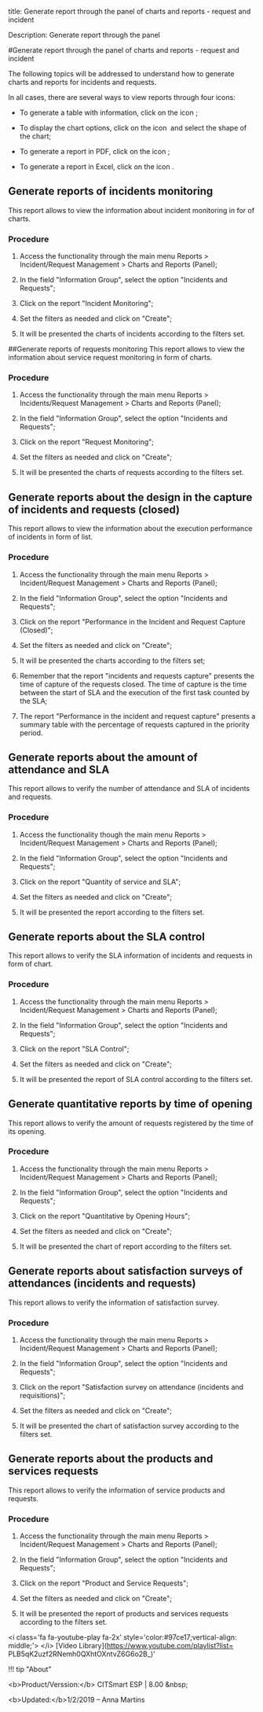 title: Generate report through the panel of charts and reports - request and incident

Description: Generate report through the panel

#Generate report through the panel of charts and reports - request and incident

The following topics will be addressed to understand how to generate charts and
reports for incidents and requests.

In all cases, there are several ways to view reports through four icons:

-   To generate a table with information, click on the icon ;

-   To display the chart options, click on the icon  and select the shape of the chart;

-   To generate a report in PDF, click on the icon ;

-   To generate a report in Excel, click on the icon .

**Generate reports of incidents monitoring**
--------------------------------------------

This report allows to view the information about incident monitoring in for of
charts.

### **Procedure**

1.  Access the functionality through the main menu Reports \> Incident/Request Management \> Charts and Reports (Panel);

2.  In the field "Information Group", select the option "Incidents and Requests";

3.  Click on the report "Incident Monitoring";

4.  Set the filters as needed and click on "Create";

5.  It will be presented the charts of incidents according to the filters set.

##Generate reports of requests monitoring
This report allows to view the information about service request monitoring in
form of charts.

### Procedure

1.  Access the functionality through the main menu Reports \> Incidents/Request
    Management \> Charts and Reports (Panel);

2.  In the field "Information Group", select the option "Incidents and
    Requests";

3.  Click on the report "Request Monitoring";

4.  Set the filters as needed and click on "Create";

5.  It will be presented the charts of requests according to the filters set.

**Generate reports about the design in the capture of incidents and requests (closed)**
---------------------------------------------------------------------------------------

This report allows to view the information about the execution performance of
incidents in form of list.

### **Procedure**

1.  Access the functionality through the main menu Reports \> Incident/Request
    Management \> Charts and Reports (Panel);

2.  In the field "Information Group", select the option "Incidents and
    Requests";

3.  Click on the report "Performance in the Incident and Request Capture
    (Closed)";

4.  Set the filters as needed and click on "Create";

5.  It will be presented the charts according to the filters set;

6.  Remember that the report "incidents and requests capture" presents the time
    of capture of the requests closed. The time of capture is the time between
    the start of SLA and the execution of the first task counted by the SLA;

7.  The report "Performance in the incident and request capture" presents a
    summary table with the percentage of requests captured in the priority
    period.

**Generate reports about the amount of attendance and SLA**
-----------------------------------------------------------

This report allows to verify the number of attendance and SLA of incidents and
requests.

### **Procedure**

1.  Access the functionality though the main menu Reports \> Incident/Request
    Management \> Charts and Reports (Panel);

2.  In the field "Information Group", select the option "Incidents and
    Requests";

3.  Click on the report "Quantity of service and SLA";

4.  Set the filters as needed and click on "Create";

5.  It will be presented the report according to the filters set.

**Generate reports about the SLA control**
------------------------------------------

This report allows to verify the SLA information of incidents and requests in
form of chart.

### **Procedure**

1.  Access the functionality through the main menu Reports \> Incident/Request
    Management \> Charts and Reports (Panel);

2.  In the field "Information Group", select the option "Incidents and
    Requests";

3.  Click on the report "SLA Control";

4.  Set the filters as needed and click on "Create";

5.  It will be presented the report of SLA control according to the filters set.

**Generate quantitative reports by time of opening**
----------------------------------------------------

This report allows to verify the amount of requests registered by the time of
its opening.

### **Procedure**

1.  Access the functionality through the main menu Reports \> Incident/Request
    Management \> Charts and Reports (Panel);

2.  In the field "Information Group", select the option "Incidents and
    Requests";

3.  Click on the report "Quantitative by Opening Hours";

4.  Set the filters as needed and click on "Create";

5.  It will be presented the chart of report according to the filters set.

**Generate reports about satisfaction surveys of attendances (incidents and requests)**
---------------------------------------------------------------------------------------

This report allows to verify the information of satisfaction survey.

### **Procedure**

1.  Access the functionality through the main menu Reports \> Incident/Request
    Management \> Charts and Reports (Panel);

2.  In the field "Information Group", select the option "Incidents and
    Requests";

3.  Click on the report "Satisfaction survey on attendance (incidents and
    requisitions)";

4.  Set the filters as needed and click on "Create";

5.  It will be presented the chart of satisfaction survey according to the
    filters set.

**Generate reports about the products and services requests**
-------------------------------------------------------------

This report allows to verify the information of service products and requests.

### **Procedure**

1.  Access the functionality through the main menu Reports \> Incident/Request
    Management \> Charts and Reports (Panel);

2.  In the field "Information Group", select the option "Incidents and
    Requests";

3.  Click on the report "Product and Service Requests";

4.  Set the filters as needed and click on "Create";

5.  It will be presented the report of products and services requests according
    to the filters set.

\<i class='fa fa-youtube-play fa-2x' style='color:\#97ce17;vertical-align:
middle;'\> \</i\> [Video Library](https://www.youtube.com/playlist?list=
PLB5qK2uzf2RNemh0QXhtOXntvZ6G6o2B_)'

!!! tip "About"

\<b\>Product/Verssion:\</b\> CITSmart ESP \| 8.00 \&nbsp;&nbsp;

\<b\>Updated:\</b\>1/2/2019 – Anna Martins

